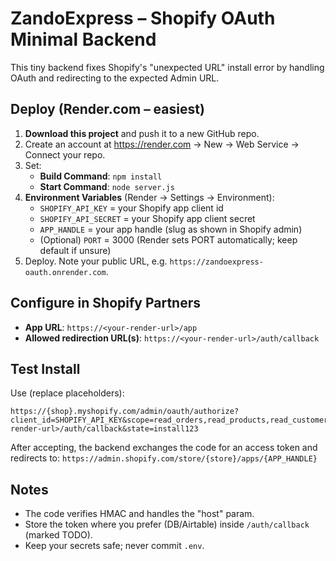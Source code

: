 # ZandoExpress – Shopify OAuth Minimal Backend

This tiny backend fixes Shopify's "unexpected URL" install error by handling OAuth and redirecting to the expected Admin URL.

## Deploy (Render.com – easiest)

1. **Download this project** and push it to a new GitHub repo.
2. Create an account at https://render.com → New → Web Service → Connect your repo.
3. Set:
   - **Build Command**: `npm install`
   - **Start Command**: `node server.js`
4. **Environment Variables** (Render → Settings → Environment):
   - `SHOPIFY_API_KEY` = your Shopify app client id
   - `SHOPIFY_API_SECRET` = your Shopify app client secret
   - `APP_HANDLE` = your app handle (slug as shown in Shopify admin)
   - (Optional) `PORT` = 3000 (Render sets PORT automatically; keep default if unsure)
5. Deploy. Note your public URL, e.g. `https://zandoexpress-oauth.onrender.com`.

## Configure in Shopify Partners

- **App URL**: `https://<your-render-url>/app`
- **Allowed redirection URL(s)**: `https://<your-render-url>/auth/callback`

## Test Install

Use (replace placeholders):
```
https://{shop}.myshopify.com/admin/oauth/authorize?client_id=SHOPIFY_API_KEY&scope=read_orders,read_products,read_customers&redirect_uri=https://<your-render-url>/auth/callback&state=install123
```

After accepting, the backend exchanges the code for an access token and redirects to:
`https://admin.shopify.com/store/{store}/apps/{APP_HANDLE}`

## Notes
- The code verifies HMAC and handles the "host" param.
- Store the token where you prefer (DB/Airtable) inside `/auth/callback` (marked TODO).
- Keep your secrets safe; never commit `.env`.

